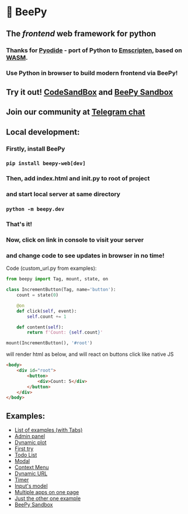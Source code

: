 # 🐝 BeePy

## The _frontend_ web framework for python 
### Thanks for [Pyodide](https://pyodide.org/) - port of Python to [Emscripten](https://emscripten.org/), based on [WASM](https://webassembly.org/).
### Use Python in browser to build modern frontend via BeePy!

## Try it out! [CodeSandBox](https://codesandbox.io/s/beepy-two-synced-counters-k5sm9j) and [BeePy Sandbox](https://kor0p.github.io/BeePy/examples/sandbox/)

## Join our community at [Telegram chat](https://t.me/bee_py/)

## Local development:
### Firstly, install BeePy
### `pip install beepy-web[dev]`
### Then, add index.html and __init__.py to root of project
### and start local server at same directory
### `python -m beepy.dev`
### That's it!
### Now, click on link in console to visit your server
### and change code to see updates in browser in no time!

Code (custom_url.py from examples):
```python
from beepy import Tag, mount, state, on

class IncrementButton(Tag, name='button'):
    count = state(0)

    @on
    def click(self, event):
        self.count += 1

    def content(self):
        return f'Count: {self.count}'

mount(IncrementButton(), '#root')
```
will render html as below, and will react on buttons click like native JS
```html
<body>
    <div id="root">
        <button>
            <div>Count: 5</div>
        </button>
    </div>
</body>
```

## Examples:
- [List of examples (with Tabs)](https://beepy.herokuapp.com/e/)
- [Admin panel](https://beepy.herokuapp.com/e/admin)
- [Dynamic plot](https://beepy.herokuapp.com/e/plot)
- [First try](https://beepy.herokuapp.com/e/buttons)
- [Todo List](https://beepy.herokuapp.com/e/todos)
- [Modal](https://beepy.herokuapp.com/e/modal)
- [Context Menu](https://beepy.herokuapp.com/e/context-menu)
- [Dynamic URL](https://beepy.herokuapp.com/e/dynamic-url)
- [Timer](https://beepy.herokuapp.com/e/timer)
- [Input's model](https://beepy.herokuapp.com/e/text-sync)
- [Multiple apps on one page](https://beepy.herokuapp.com/multiple-apps)
- [Just the other one example](https://beepy.herokuapp.com/e/custom_url)
- [BeePy Sandbox](https://kor0p.github.io/BeePy/examples/sandbox/)

